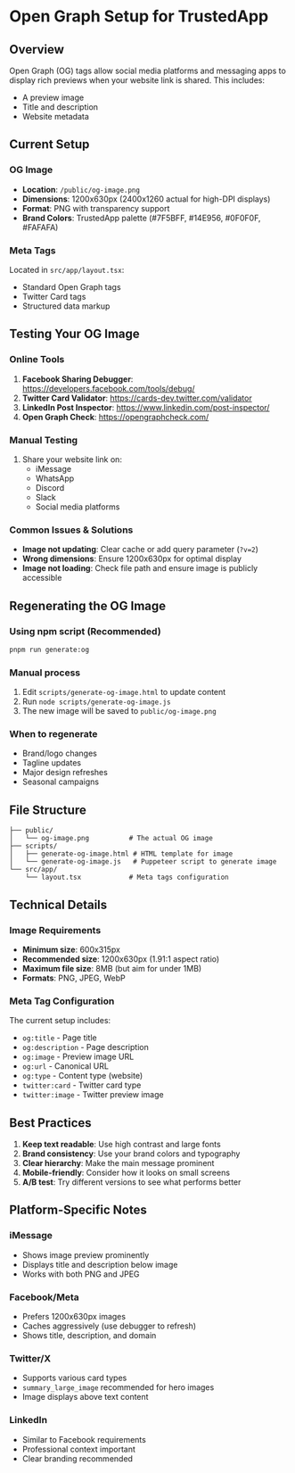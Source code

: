 # Open Graph Setup for TrustedApp

## Overview

Open Graph (OG) tags allow social media platforms and messaging apps to display rich previews when your website link is shared. This includes:
- A preview image
- Title and description
- Website metadata

## Current Setup

### OG Image
- **Location**: `/public/og-image.png`
- **Dimensions**: 1200x630px (2400x1260 actual for high-DPI displays)
- **Format**: PNG with transparency support
- **Brand Colors**: TrustedApp palette (#7F5BFF, #14E956, #0F0F0F, #FAFAFA)

### Meta Tags
Located in `src/app/layout.tsx`:
- Standard Open Graph tags
- Twitter Card tags
- Structured data markup

## Testing Your OG Image

### Online Tools
1. **Facebook Sharing Debugger**: https://developers.facebook.com/tools/debug/
2. **Twitter Card Validator**: https://cards-dev.twitter.com/validator
3. **LinkedIn Post Inspector**: https://www.linkedin.com/post-inspector/
4. **Open Graph Check**: https://opengraphcheck.com/

### Manual Testing
1. Share your website link on:
   - iMessage
   - WhatsApp
   - Discord
   - Slack
   - Social media platforms

### Common Issues & Solutions
- **Image not updating**: Clear cache or add query parameter (`?v=2`)
- **Wrong dimensions**: Ensure 1200x630px for optimal display
- **Image not loading**: Check file path and ensure image is publicly accessible

## Regenerating the OG Image

### Using npm script (Recommended)
```bash
pnpm run generate:og
```

### Manual process
1. Edit `scripts/generate-og-image.html` to update content
2. Run `node scripts/generate-og-image.js`
3. The new image will be saved to `public/og-image.png`

### When to regenerate
- Brand/logo changes
- Tagline updates
- Major design refreshes
- Seasonal campaigns

## File Structure

```
├── public/
│   └── og-image.png          # The actual OG image
├── scripts/
│   ├── generate-og-image.html # HTML template for image
│   └── generate-og-image.js   # Puppeteer script to generate image
└── src/app/
    └── layout.tsx            # Meta tags configuration
```

## Technical Details

### Image Requirements
- **Minimum size**: 600x315px
- **Recommended size**: 1200x630px (1.91:1 aspect ratio)
- **Maximum file size**: 8MB (but aim for under 1MB)
- **Formats**: PNG, JPEG, WebP

### Meta Tag Configuration
The current setup includes:
- `og:title` - Page title
- `og:description` - Page description  
- `og:image` - Preview image URL
- `og:url` - Canonical URL
- `og:type` - Content type (website)
- `twitter:card` - Twitter card type
- `twitter:image` - Twitter preview image

## Best Practices

1. **Keep text readable**: Use high contrast and large fonts
2. **Brand consistency**: Use your brand colors and typography
3. **Clear hierarchy**: Make the main message prominent
4. **Mobile-friendly**: Consider how it looks on small screens
5. **A/B test**: Try different versions to see what performs better

## Platform-Specific Notes

### iMessage
- Shows image preview prominently
- Displays title and description below image
- Works with both PNG and JPEG

### Facebook/Meta
- Prefers 1200x630px images
- Caches aggressively (use debugger to refresh)
- Shows title, description, and domain

### Twitter/X
- Supports various card types
- `summary_large_image` recommended for hero images
- Image displays above text content

### LinkedIn
- Similar to Facebook requirements
- Professional context important
- Clear branding recommended 